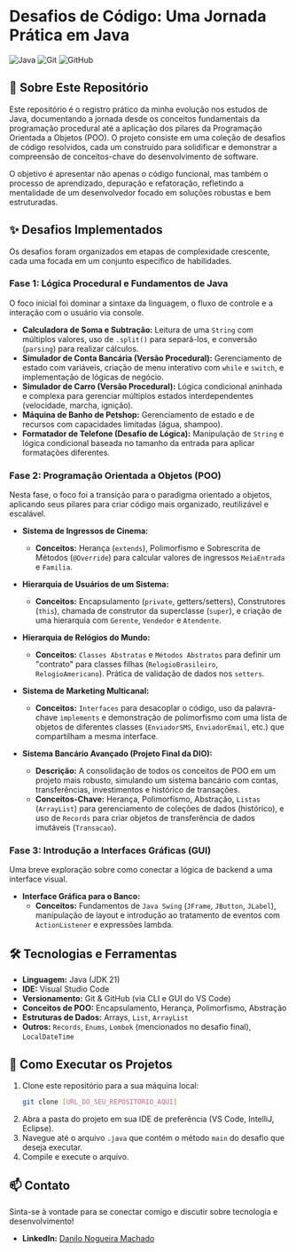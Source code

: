 # Desafios de Código: Uma Jornada Prática em Java

![Java](https://img.shields.io/badge/Java-ED8B00?style=for-the-badge&logo=openjdk&logoColor=white)
![Git](https://img.shields.io/badge/Git-F05032?style=for-the-badge&logo=git&logoColor=white)
![GitHub](https://img.shields.io/badge/GitHub-181717?style=for-the-badge&logo=github&logoColor=white)

## 🎯 Sobre Este Repositório

Este repositório é o registro prático da minha evolução nos estudos de Java, documentando a jornada desde os conceitos fundamentais da programação procedural até a aplicação dos pilares da Programação Orientada a Objetos (POO). O projeto consiste em uma coleção de desafios de código resolvidos, cada um construído para solidificar e demonstrar a compreensão de conceitos-chave do desenvolvimento de software.

O objetivo é apresentar não apenas o código funcional, mas também o processo de aprendizado, depuração e refatoração, refletindo a mentalidade de um desenvolvedor focado em soluções robustas e bem estruturadas.

## ✨ Desafios Implementados

Os desafios foram organizados em etapas de complexidade crescente, cada uma focada em um conjunto específico de habilidades.

### Fase 1: Lógica Procedural e Fundamentos de Java

O foco inicial foi dominar a sintaxe da linguagem, o fluxo de controle e a interação com o usuário via console.

* **Calculadora de Soma e Subtração:** Leitura de uma `String` com múltiplos valores, uso de `.split()` para separá-los, e conversão (`parsing`) para realizar cálculos.
* **Simulador de Conta Bancária (Versão Procedural):** Gerenciamento de estado com variáveis, criação de menu interativo com `while` e `switch`, e implementação de lógicas de negócio.
* **Simulador de Carro (Versão Procedural):** Lógica condicional aninhada e complexa para gerenciar múltiplos estados interdependentes (velocidade, marcha, ignição).
* **Máquina de Banho de Petshop:** Gerenciamento de estado e de recursos com capacidades limitadas (água, shampoo).
* **Formatador de Telefone (Desafio de Lógica):** Manipulação de `String` e lógica condicional baseada no tamanho da entrada para aplicar formatações diferentes.

### Fase 2: Programação Orientada a Objetos (POO)

Nesta fase, o foco foi a transição para o paradigma orientado a objetos, aplicando seus pilares para criar código mais organizado, reutilizável e escalável.

* **Sistema de Ingressos de Cinema:**
    * **Conceitos:** Herança (`extends`), Polimorfismo e Sobrescrita de Métodos (`@Override`) para calcular valores de ingressos `MeiaEntrada` e `Familia`.

* **Hierarquia de Usuários de um Sistema:**
    * **Conceitos:** Encapsulamento (`private`, getters/setters), Construtores (`this`), chamada de construtor da superclasse (`super`), e criação de uma hierarquia com `Gerente`, `Vendedor` e `Atendente`.

* **Hierarquia de Relógios do Mundo:**
    * **Conceitos:** `Classes Abstratas` e `Métodos Abstratos` para definir um "contrato" para classes filhas (`RelogioBrasileiro`, `RelogioAmericano`). Prática de validação de dados nos `setters`.

* **Sistema de Marketing Multicanal:**
    * **Conceitos:** `Interfaces` para desacoplar o código, uso da palavra-chave `implements` e demonstração de polimorfismo com uma lista de objetos de diferentes classes (`EnviadorSMS`, `EnviadorEmail`, etc.) que compartilham a mesma interface.

* **Sistema Bancário Avançado (Projeto Final da DIO):**
    * **Descrição:** A consolidação de todos os conceitos de POO em um projeto mais robusto, simulando um sistema bancário com contas, transferências, investimentos e histórico de transações.
    * **Conceitos-Chave:** Herança, Polimorfismo, Abstração, `Listas` (`ArrayList`) para gerenciamento de coleções de dados (histórico), e uso de `Records` para criar objetos de transferência de dados imutáveis (`Transacao`).

### Fase 3: Introdução a Interfaces Gráficas (GUI)

Uma breve exploração sobre como conectar a lógica de backend a uma interface visual.

* **Interface Gráfica para o Banco:**
    * **Conceitos:** Fundamentos de `Java Swing` (`JFrame`, `JButton`, `JLabel`), manipulação de layout e introdução ao tratamento de eventos com `ActionListener` e expressões lambda.

## 🛠️ Tecnologias e Ferramentas

* **Linguagem:** Java (JDK 21)
* **IDE:** Visual Studio Code
* **Versionamento:** Git & GitHub (via CLI e GUI do VS Code)
* **Conceitos de POO:** Encapsulamento, Herança, Polimorfismo, Abstração
* **Estruturas de Dados:** Arrays, `List`, `ArrayList`
* **Outros:** `Records`, `Enums`, `Lombok` (mencionados no desafio final), `LocalDateTime`

## 🚀 Como Executar os Projetos

1.  Clone este repositório para a sua máquina local:
    ```bash
    git clone [URL_DO_SEU_REPOSITORIO_AQUI]
    ```
2.  Abra a pasta do projeto em sua IDE de preferência (VS Code, IntelliJ, Eclipse).
3.  Navegue até o arquivo `.java` que contém o método `main` do desafio que deseja executar.
4.  Compile e execute o arquivo.

## 📫 Contato

Sinta-se à vontade para se conectar comigo e discutir sobre tecnologia e desenvolvimento!

* **LinkedIn:** [Danilo Nogueira Machado](https://www.linkedin.com/in/danilo-nogueira-machado)
